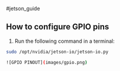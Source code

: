 #jetson_guide
## How to configure GPIO pins
1. Run the following command in a terminal:

```bash
sudo /opt/nvidia/jetson-io/jetson-io.py

![GPIO PINOUT](images/gpio.png)
